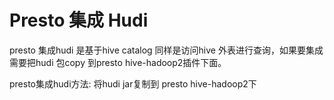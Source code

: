 # Presto 集成 Hudi

presto 集成hudi 是基于hive catalog 同样是访问hive 外表进行查询，如果要集成需要把hudi 包copy 到presto hive-hadoop2插件下面。

presto集成hudi方法: 将hudi jar复制到 presto hive-hadoop2下